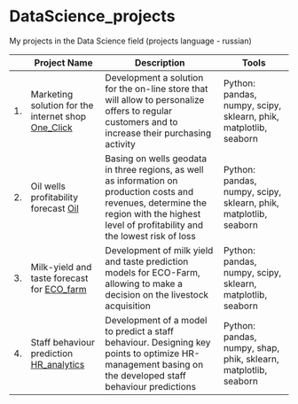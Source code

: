 # DataScience_projects
My projects in the Data Science field (projects language - russian)

|   | Project Name  | Description              | Tools    |
|---|---------------|--------------------------|----------|
|1.|Marketing solution for the internet shop [One_Click](https://github.com/Luzgina-SV/DataScience_projects/blob/main/One_Click/ML_project_OneClick.ipynb)|Development a solution for the on-line store that will allow to personalize offers to regular customers and to increase their purchasing activity| Python: pandas, numpy, scipy, sklearn, phik, matplotlib, seaborn|
|2.| Oil wells profitability forecast [Oil](https://github.com/Luzgina-SV/DataScience_projects/blob/main/oil/ML_project_oil_well_location_clean.ipynb)| Basing on wells geodata in three regions, as well as information on production costs and revenues, determine the region with the highest level of profitability and the lowest risk of loss| Python: pandas, numpy, scipy, sklearn, phik, matplotlib, seaborn|
|3.| Milk-yield and taste forecast for [ECO_farm](https://github.com/Luzgina-SV/DataScience_projects/blob/main/ECO_ferma/ML_project_ECO_Farm.ipynb)| Development of milk yield and taste prediction models for ECO-Farm, allowing to make a decision on the livestock acquisition | Python: pandas, numpy, scipy, sklearn, matplotlib, seaborn
|4.| Staff behaviour prediction [HR_analytics](https://github.com/Luzgina-SV/DataScience_projects/blob/main/HR_analytics/ML_project_HR_analytics.ipynb)| Development of a model to predict a staff behaviour. Designing key points to optimize HR-management basing on the developed staff behaviour predictions| Python: pandas, numpy, shap, phik, sklearn, matplotlib, seaborn
